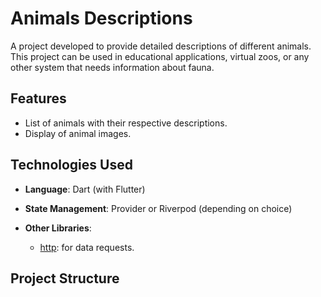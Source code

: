 # Animals Descriptions

A project developed to provide detailed descriptions of different animals. This project can be used in educational applications, virtual zoos, or any other system that needs information about fauna.

## Features

- List of animals with their respective descriptions.
- Display of animal images.

## Technologies Used

- **Language**: Dart (with Flutter)

- **State Management**: Provider or Riverpod (depending on choice)
- **Other Libraries**:
  - [http](https://pub.dev/packages/http): for data requests.
  
## Project Structure

